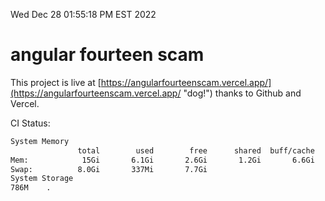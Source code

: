Wed Dec 28 01:55:18 PM EST 2022

# angular fourteen scam


This project is live at [https://angularfourteenscam.vercel.app/](https://angularfourteenscam.vercel.app/ "dog!") thanks to Github and Vercel.

CI Status: 

```bash
System Memory
               total        used        free      shared  buff/cache   available
Mem:            15Gi       6.1Gi       2.6Gi       1.2Gi       6.6Gi       7.7Gi
Swap:          8.0Gi       337Mi       7.7Gi
System Storage
786M	.
```
```bash
